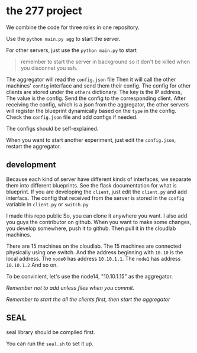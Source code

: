 # the 277 project

We combine the code for three roles in one repository.

Use the `python main.py agg` to start the server.

For other servers, just use the `python main.py` to start

> remember to start the server in background so it don't be killed when you disconnet you ssh.

The aggregator will read the `config.json` file
Then it will call the other machines' `config` interface and send them their config.
The config for other clients are stored under the `others` dictionary.
The key is the IP address, The value is the config.
Send the config to the corresponding client.
After receiving the config, which is a json from the aggregator, the other servers will register the blueprint dynamically based on the `type` in the config.
Check the `config.json` file and add configs if needed.

The configs should be self-explained.


When you want to start another experiment, just edit the `config.json`, restart the aggregator.

## development

Because each kind of server have different kinds of interfaces, we separate them into different blueprints.
See the flask documentation for what is blueprint.
If you are developing the `client`, just edit the `client.py` and add interfacs.
The config that received from the server is stored in the `config` variable in `client.py` or `switch.py`

I made this repo public
So, you can clone it anywhere you want.
I also add you guys the contributor on github.
When you want to make some changes, you develop somewhere, push it to github.
Then pull it in the cloudlab machines.

There are 15 machines on the cloudlab.
The 15 machines are connected physically using one switch.
And the address beginning with `10.10` is the local address.
The `node0` has address `10.10.1.1`.
The `node1` has address `10.10.1.2`
And so on.

To be convinient, let's use the node14, "10.10.1.15" as the aggregator.

*Remember not to add unless files when you commit.*

*Remember to start the all the clients first, then start the aggregator*
## SEAL

seal library should be compiled first.

You can run the `seal.sh` to set it up.


